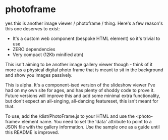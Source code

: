 # photoframe
yes this is another image viewer / photoframe / thing. Here's a few reason's this one deserves to exist:

- It's a custom web component (bespoke HTML element) so it's trivial to use
- ZERO dependencies
- Very compact (12Kb minified atm)

This isn't aiming to be another image gallery viewer though - think of it more as a physical digital photo frame that is meant to sit in the background and show you images passively.

This is alpha. It's a component-ised version of the slideshow viewer I've had on my own site for ages, and has plenty of shoddy code to prove it. Future versions will improve this and add some minimal extra functionality, but don't expect an all-singing, all-dancing featureset, this isn't meant for that.

To use, add the /dist/PhotoFrame.js to your HTML and use the \<photo-frame\> element name. You need to set the 'data' attribute to point to a JSON file with the gallery information. Use the sample one as a guide until this README is improved.
